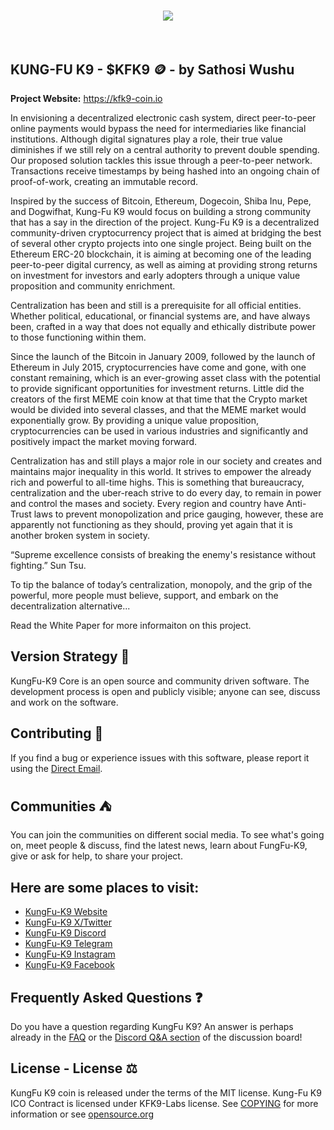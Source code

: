 <h1 align="center">
<img src="https://github.com/KFK9-Labs/KFK9-Coin/assets/168785944/6e535084-311e-4583-b4f3-543bc33f0712">
<br/><br/>

## KUNG-FU K9 - $KFK9 🪙 - by Sathosi Wushu

<div align="left">

**Project Website:** https://kfk9-coin.io

In envisioning a decentralized electronic cash system, direct peer-to-peer online payments would bypass the need for intermediaries like financial institutions. Although digital signatures play a role, their true value diminishes if we still rely on a central authority to prevent double spending. Our proposed solution tackles this issue through a peer-to-peer network. Transactions receive timestamps by being hashed into an ongoing chain of proof-of-work, creating an immutable record.

Inspired by the success of Bitcoin, Ethereum, Dogecoin, Shiba Inu, Pepe, and Dogwifhat, Kung-Fu K9 would focus on building a strong community that has a say in the direction of the project. Kung-Fu K9 is a decentralized community-driven cryptocurrency project that is aimed at bridging the best of several other crypto projects into one single project. Being built on the Ethereum ERC-20 blockchain, it is aiming at becoming one of the leading peer-to-peer digital currency, as well as aiming at providing strong returns on investment for investors and early adopters through a unique value proposition and community enrichment.

Centralization has been and still is a prerequisite for all official entities. Whether political, educational, or financial systems are, and have always been, crafted in a way that does not equally and ethically distribute power to those functioning within them.

Since the launch of the Bitcoin in January 2009, followed by the launch of Ethereum in July 2015, cryptocurrencies have come and gone, with one constant remaining, which is an ever-growing asset class with the potential to provide significant opportunities for investment returns. Little did the creators of the first MEME coin know at that time that the Crypto market would be divided into several classes, and that the MEME market would exponentially grow. By providing a unique value proposition, cryptocurrencies can be used in various industries and significantly and positively impact the market moving forward.

Centralization has and still plays a major role in our society and creates and maintains major inequality in this world. It strives to empower the already rich and powerful to all-time highs. This is something that bureaucracy, centralization and the uber-reach strive to do every day, to remain in power and control the mases and society. Every region and country have Anti-Trust laws to prevent monopolization and price gauging, however, these are apparently not functioning as they should, proving yet again that it is another broken system in society.

“Supreme excellence consists of breaking the enemy's resistance without fighting.” Sun Tsu.

To tip the balance of today’s centralization, monopoly, and the grip of the powerful, more people must believe, support, and embark on the decentralization alternative...

Read the White Paper for more informaiton on this project.

## Version Strategy 🧬

KungFu-K9 Core is an open source and community driven software. The development process is open and publicly visible; anyone can see, discuss and work on the software.

## Contributing 🤝

If you find a bug or experience issues with this software, please report it using the [Direct Email](mailto:info@kfk9-coin.io).


## Communities ⛺️

You can join the communities on different social media. To see what's going on, meet people & discuss, find the latest news, learn about FungFu-K9, give or ask for help, to share your project.

## Here are some places to visit:

* [KungFu-K9 Website](https://kfk9-coin.io)
* [KungFu-K9 X/Twitter](https://twitter.com/KFK9_Coin)
* [KungFu-K9 Discord](https://discord.gg/7384aCSz)
* [KungFu-K9 Telegram](https://t.me/kfk9_coin)
* [KungFu-K9 Instagram](https://www.instagram.com/kfk9coin/)
* [KungFu-K9 Facebook](https://www.facebook.com/kfk9coin)


## Frequently Asked Questions ❓

Do you have a question regarding KungFu K9? An answer is perhaps already in the
[FAQ](doc/FAQ.md) or the
[Discord Q&A section](https://discord.gg/7384aCSz) of the discussion board!


## License - License ⚖️
KungFu K9 coin is released under the terms of the MIT license. Kung-Fu K9 ICO Contract is licensed under KFK9-Labs license. See
[COPYING](COPYING) for more information or see
[opensource.org](https://opensource.org/licenses/MIT)
